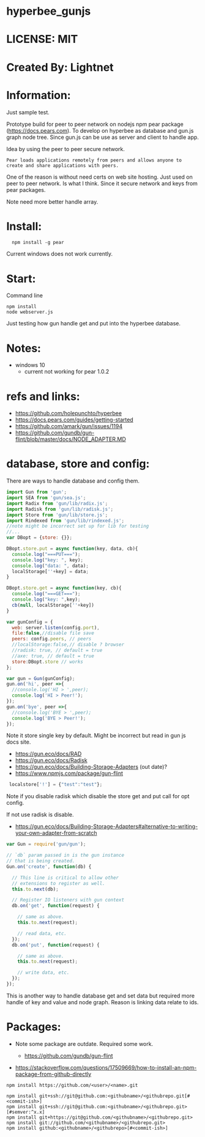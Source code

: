 # hyperbee_gunjs

# LICENSE: MIT

# Created By: Lightnet

# Information:

  Just sample test.

  Prototype build for peer to peer network on nodejs npm pear package (https://docs.pears.com). To develop on hyperbee as database and gun.js graph node tree. Since gun.js can be use as server and client to handle app.

  Idea by using the peer to peer secure network.
```
Pear loads applications remotely from peers and allows anyone to create and share applications with peers.
```
 One of the reason is without need certs on web site hosting. Just used on peer to peer network. Is what I think. Since it secure network and keys from pear packages.

 Note need more better handle array.

# Install:
```
  npm install -g pear
```
  Current windows does not work currently.

# Start:

Command line
```
npm install
node webserver.js
```
  Just testing how gun handle get and put into the hyperbee database.

# Notes:
 * windows 10
   * current not working for pear 1.0.2

# refs and links:
 * https://github.com/holepunchto/hyperbee
 * https://docs.pears.com/guides/getting-started
 * https://github.com/amark/gun/issues/1194
 * https://github.com/gundb/gun-flint/blob/master/docs/NODE_ADAPTER.MD


# database, store and config:
  There are ways to handle database and config them.

```js
import Gun from 'gun';
import SEA from 'gun/sea.js';
import Radix from 'gun/lib/radix.js';
import Radisk from 'gun/lib/radisk.js';
import Store from 'gun/lib/store.js';
import Rindexed from 'gun/lib/rindexed.js';
//note might be incorrect set up for lib for testing
//...
var DBopt = {store: {}};

DBopt.store.put = async function(key, data, cb){
  console.log("===PUT===");
  console.log("key: ", key);
  console.log("data: ", data);
  localStorage[''+key] = data;
}

DBopt.store.get = async function(key, cb){
  console.log("===GET===");
  console.log("key: ",key);
  cb(null, localStorage[''+key])
}

var gunConfig = {
  web: server.listen(config.port),
  file:false,//disable file save
  peers: config.peers, // peers
  //localStorage:false,// disable ? browser
  //radisk: true, // default = true
  //axe: true, // default = true
  store:DBopt.store // works
};

var gun = Gun(gunConfig);
gun.on('hi', peer =>{ 
  //console.log('HI > ',peer);
  console.log('HI > Peer!');
});
gun.on('bye', peer =>{ 
  //console.log('BYE > ',peer);
  console.log('BYE > Peer!');
});

```

  Note it store single key by default. Might be incorrect but read in gun js docs site. 
   * https://gun.eco/docs/RAD
   * https://gun.eco/docs/Radisk
   * https://gun.eco/docs/Building-Storage-Adapters (out date)?
   * https://www.npmjs.com/package/gun-flint
   
```js
 localstore['!'] = {"test":"test"};
```
  Note if you disable radisk which disable the store get and put call for opt config.


  If not use radisk is disable.

 * https://gun.eco/docs/Building-Storage-Adapters#alternative-to-writing-your-own-adapter-from-scratch
```js
var Gun = require('gun/gun');

// `db` param passed in is the gun instance
// that is being created.
Gun.on('create', function(db) {

  // This line is critical to allow other
  // extensions to register as well.
  this.to.next(db);

  // Register IO listeners with gun context
  db.on('get', function(request) {

    // same as above.
    this.to.next(request);

    // read data, etc.
  });
  db.on('put', function(request) {

    // same as above.
    this.to.next(request);

    // write data, etc.
  });
});
```
  This is another way to handle database get and set data but required more handle of key and value and node graph. Reason is linking data relate to ids.

# Packages:
 * Note some package are outdate. Required some work.
   * https://github.com/gundb/gun-flint

 * https://stackoverflow.com/questions/17509669/how-to-install-an-npm-package-from-github-directly
```
npm install https://github.com/<user>/<name>.git
```

```
npm install git+ssh://git@github.com:<githubname>/<githubrepo.git[#<commit-ish>]
npm install git+ssh://git@github.com:<githubname>/<githubrepo.git>[#semver:^x.x]
npm install git+https://git@github.com/<githubname>/<githubrepo.git>
npm install git://github.com/<githubname>/<githubrepo.git>
npm install github:<githubname>/<githubrepo>[#<commit-ish>]
```